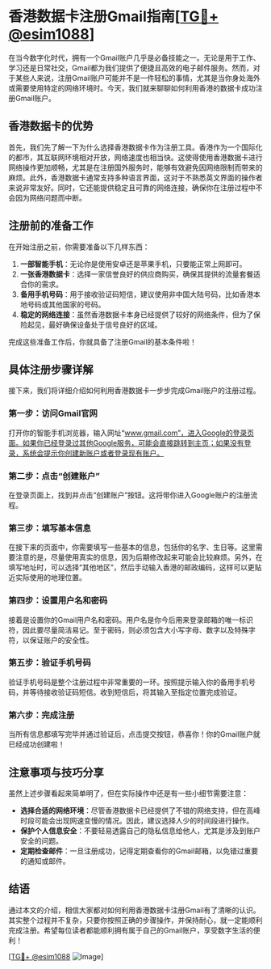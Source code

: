 # 香港数据卡注册Gmail指南[[TG💪+ @esim1088](https://t.me/s/esim1088)]

在当今数字化时代，拥有一个Gmail账户几乎是必备技能之一。无论是用于工作、学习还是日常社交，Gmail都为我们提供了便捷且高效的电子邮件服务。然而，对于某些人来说，注册Gmail账户可能并不是一件轻松的事情，尤其是当你身处海外或需要使用特定的网络环境时。今天，我们就来聊聊如何利用香港的数据卡成功注册Gmail账户。

## 香港数据卡的优势

首先，我们先了解一下为什么选择香港数据卡作为注册工具。香港作为一个国际化的都市，其互联网环境相对开放，网络速度也相当快。这使得使用香港数据卡进行网络操作更加顺畅，尤其是在注册国外服务时，能够有效避免因网络限制而带来的麻烦。此外，香港数据卡通常支持多种语言界面，这对于不熟悉英文界面的操作者来说非常友好。同时，它还能提供稳定且可靠的网络连接，确保你在注册过程中不会因为网络问题而中断。

## 注册前的准备工作

在开始注册之前，你需要准备以下几样东西：

1. **一部智能手机**：无论你是使用安卓还是苹果手机，只要能正常上网即可。
2. **一张香港数据卡**：选择一家信誉良好的供应商购买，确保其提供的流量套餐适合你的需求。
3. **备用手机号码**：用于接收验证码短信，建议使用非中国大陆号码，比如香港本地号码或其他国家的号码。
4. **稳定的网络连接**：虽然香港数据卡本身已经提供了较好的网络条件，但为了保险起见，最好确保设备处于信号良好的区域。

完成这些准备工作后，你就具备了注册Gmail的基本条件啦！

## 具体注册步骤详解

接下来，我们将详细介绍如何利用香港数据卡一步步完成Gmail账户的注册过程。

### 第一步：访问Gmail官网

打开你的智能手机浏览器，输入网址“www.gmail.com”，进入Google的登录页面。如果你已经登录过其他Google服务，可能会直接跳转到主页；如果没有登录，系统会提示你创建新账户或者登录现有账户。

### 第二步：点击“创建账户”

在登录页面上，找到并点击“创建账户”按钮。这将带你进入Google账户的注册流程。

### 第三步：填写基本信息

在接下来的页面中，你需要填写一些基本的信息，包括你的名字、生日等。这里需要注意的是，尽量使用真实的信息，因为后期修改起来可能会比较麻烦。另外，在填写地址时，可以选择“其他地区”，然后手动输入香港的邮政编码，这样可以更贴近实际使用的地理位置。

### 第四步：设置用户名和密码

接着是设置你的Gmail用户名和密码。用户名是你今后用来登录邮箱的唯一标识符，因此要尽量简洁易记。至于密码，则必须包含大小写字母、数字以及特殊字符，以保证账户的安全性。

### 第五步：验证手机号码

验证手机号码是整个注册过程中非常重要的一环。按照提示输入你的备用手机号码，并等待接收验证码短信。收到短信后，将其输入至指定位置完成验证。

### 第六步：完成注册

当所有信息都填写完毕并通过验证后，点击提交按钮，恭喜你！你的Gmail账户就已经成功创建啦！

## 注意事项与技巧分享

虽然上述步骤看起来简单明了，但在实际操作中还是有一些小细节需要注意：

- **选择合适的网络环境**：尽管香港数据卡已经提供了不错的网络支持，但在高峰时段可能会出现网速变慢的情况。因此，建议选择人少的时间段进行操作。
- **保护个人信息安全**：不要轻易透露自己的隐私信息给他人，尤其是涉及到账户安全的问题。
- **定期检查邮件**：一旦注册成功，记得定期查看你的Gmail邮箱，以免错过重要的通知或邮件。

## 结语

通过本文的介绍，相信大家都对如何利用香港数据卡注册Gmail有了清晰的认识。其实整个过程并不复杂，只要你按照正确的步骤操作，并保持耐心，就一定能顺利完成注册。希望每位读者都能顺利拥有属于自己的Gmail账户，享受数字生活的便利！

[[TG💪+ @esim1088](https://t.me/s/esim1088) ![Image](https://i.postimg.cc/4NQfJmqS/Snipaste-2025-05-13-00-14-12.png)]